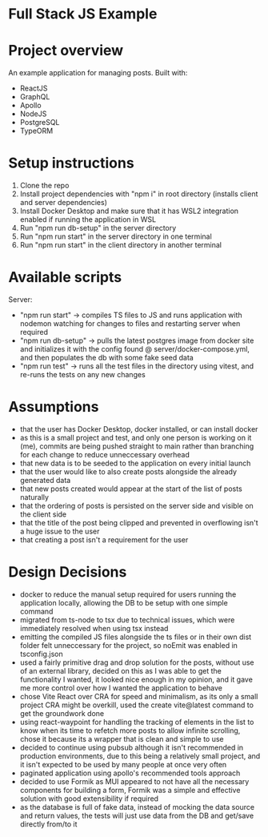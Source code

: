 # Full Stack JS Example

# Project overview

An example application for managing posts.
Built with:

- ReactJS
- GraphQL
- Apollo
- NodeJS
- PostgreSQL
- TypeORM

# Setup instructions

1. Clone the repo
2. Install project dependencies with "npm i" in root directory (installs client and server dependencies)
3. Install Docker Desktop and make sure that it has WSL2 integration enabled if running the application in WSL
4. Run "npm run db-setup" in the server directory
5. Run "npm run start" in the server directory in one terminal
6. Run "npm run start" in the client directory in another terminal

# Available scripts

Server:

- "npm run start" -> compiles TS files to JS and runs application with nodemon watching for changes to files and restarting server when required
- "npm run db-setup" -> pulls the latest postgres image from docker site and initializes it with the config found @ server/docker-compose.yml, and then populates the db with some fake seed data
- "npm run test" -> runs all the test files in the directory using vitest, and re-runs the tests on any new changes

# Assumptions

- that the user has Docker Desktop, docker installed, or can install docker
- as this is a small project and test, and only one person is working on it (me), commits are being pushed straight to main rather than branching for each change to reduce unneccessary overhead
- that new data is to be seeded to the application on every initial launch
- that the user would like to also create posts alongside the already generated data
- that new posts created would appear at the start of the list of posts naturally
- that the ordering of posts is persisted on the server side and visible on the client side
- that the title of the post being clipped and prevented in overflowing isn't a huge issue to the user
- that creating a post isn't a requirement for the user

# Design Decisions

- docker to reduce the manual setup required for users running the application locally, allowing the DB to be setup with one simple command
- migrated from ts-node to tsx due to technical issues, which were immediately resolved when using tsx instead
- emitting the compiled JS files alongside the ts files or in their own dist folder felt unneccessary for the project, so noEmit was enabled in tsconfig.json
- used a fairly primitive drag and drop solution for the posts, without use of an external library, decided on this as I was able to get the functionality I wanted, it looked nice enough in my opinion, and it gave me more control over how I wanted the application to behave
- chose Vite React over CRA for speed and minimalism, as its only a small project CRA might be overkill, used the create vite@latest command to get the groundwork done
- using react-waypoint for handling the tracking of elements in the list to know when its time to refetch more posts to allow infinite scrolling, chose it because its a wrapper that is clean and simple to use
- decided to continue using pubsub although it isn't recommended in production environments, due to this being a relatively small project, and it isn't expected to be used by many people at once very often
- paginated application using apollo's recommended tools approach
- decided to use Formik as MUI appeared to not have all the necessary components for building a form, Formik was a simple and effective solution with good extensibility if required
- as the database is full of fake data, instead of mocking the data source and return values, the tests will just use data from the DB and get/save directly from/to it
